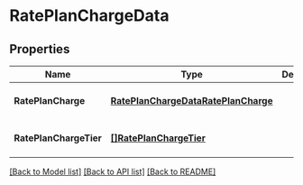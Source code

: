 # RatePlanChargeData

## Properties
Name | Type | Description | Notes
------------ | ------------- | ------------- | -------------
**RatePlanCharge** | [**RatePlanChargeDataRatePlanCharge**](RatePlanChargeData_RatePlanCharge.md) |  | [optional] [default to null]
**RatePlanChargeTier** | [**[]RatePlanChargeTier**](RatePlanChargeTier.md) |  | [optional] [default to null]

[[Back to Model list]](../README.md#documentation-for-models) [[Back to API list]](../README.md#documentation-for-api-endpoints) [[Back to README]](../README.md)


